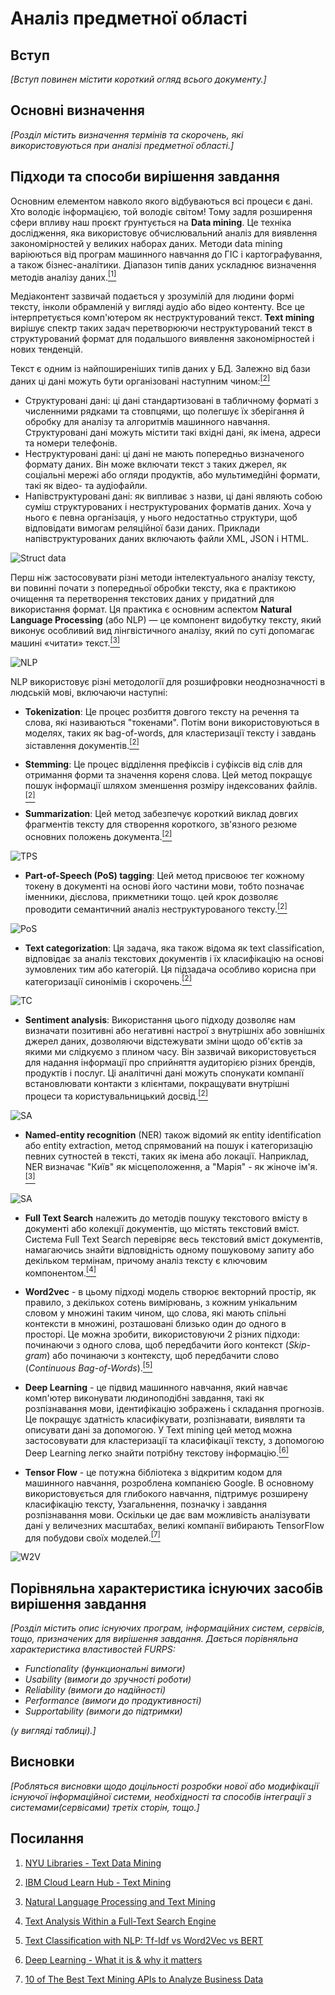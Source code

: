# Аналіз предметної області

## Вступ

*[Вступ повинен містити короткий огляд всього документу.]*


## Основні визначення

*[Розділ містить визначення термінів та скорочень, які використовуються при аналізі предметної області.]*

## Підходи та способи вирішення завдання


Основним елементом навколо якого відбуваються всі процеси є дані. Хто володіє інформацією, той володіє світом! Тому задля розширення сфери впливу наш проєкт ґрунтується на **Data mining**. Це техніка дослідження, яка використовує обчислювальний аналіз для виявлення закономірностей у великих наборах даних. Методи data mining варіюються від програм машинного навчання до ГІС і картографування, а також бізнес-аналітики. Діапазон типів даних ускладнює визначення методів аналізу даних.[<sup>[1]</sup>](./state-of-the-art.html#висновки)

Медіаконтент зазвичай подається у зрозумілій для людини формі тексту, інколи обрамленій у вигляді аудіо або відео контенту. Все це інтерпретується комп'ютером як неструктурований текст. **Text mining** вирішує спектр таких задач перетворюючи неструктурований текст в структурований формат для  подальшого виявлення закономірностей і нових тенденцій.

Текст є одним із найпоширеніших типів даних у БД. Залежно від бази даних ці дані можуть бути організовані наступним чином:[<sup>[2]</sup>](./state-of-the-art.html#висновки)

- Структуровані дані: ці дані стандартизовані в табличному форматі з численними рядками та стовпцями, що полегшує їх зберігання й обробку для аналізу та алгоритмів машинного навчання. Структуровані дані можуть містити такі вхідні дані, як імена, адреси та номери телефонів.
- Неструктуровані дані: ці дані не мають попередньо визначеного формату даних. Він може включати текст з таких джерел, як соціальні мережі або огляди продуктів, або мультимедійні формати, такі як відео- та аудіофайли.
- Напівструктуровані дані: як випливає з назви, ці дані являють собою суміш структурованих і неструктурованих форматів даних. Хоча у нього є певна організація, у нього недостатньо структури, щоб відповідати вимогам реляційної бази даних. Приклади напівструктурованих даних включають файли XML, JSON і HTML.

![Struct data](../media/1.png)

Перш ніж застосовувати різні методи інтелектуального аналізу тексту, ви повинні почати з попередньої обробки тексту, яка є практикою очищення та перетворення текстових даних у придатний для використання формат. Ця практика є основним аспектом **Natural Language Processing** (або NLP) — це компонент видобутку тексту, який виконує особливий вид лінгвістичного аналізу, який по суті допомагає машині «читати» текст.[<sup>[3]</sup>](./state-of-the-art.html#висновки) 

![NLP](../media/2.png)

NLP використовує різні методології для розшифровки неоднозначності в людській мові, включаючи наступні:

- **Tokenization**: Це процес розбиття довгого тексту на речення та слова, які називаються "токенами". Потім вони використовуються в моделях, таких як bag-of-words, для кластеризації тексту і завдань зіставлення документів.[<sup>[2]</sup>](./state-of-the-art.html#висновки)

- **Stemming**: Це процес відділення префіксів і суфіксів від слів для отримання форми та значення кореня слова. Цей метод покращує пошук інформації шляхом зменшення розміру індексованих файлів.[<sup>[2]</sup>](./state-of-the-art.html#висновки)

- **Summarization**: Цей метод забезпечує короткий виклад довгих фрагментів тексту для створення короткого, зв'язного резюме основних положень документа.[<sup>[2]</sup>](./state-of-the-art.html#висновки)

![TPS](../media/3.jpeg)

- **Part-of-Speech (PoS) tagging**: Цей метод присвоює тег кожному токену в документі на основі його частини мови, тобто позначає іменники, дієслова, прикметники тощо. цей крок дозволяє проводити семантичний аналіз неструктурованого тексту.[<sup>[2]</sup>](./state-of-the-art.html#висновки)

![PoS](../media/4.png)

- **Text categorization**: Ця задача, яка також відома як text classification, відповідає за аналіз текстових документів і їх класифікацію на основі зумовлених тим або категорій. Ця підзадача особливо корисна при категоризації синонімів і скорочень.[<sup>[2]</sup>](./state-of-the-art.html#висновки)

![TC](../media/5.jpg)

- **Sentiment analysis**: Використання цього підходу дозволяє нам визначати позитивні або негативні настрої з внутрішніх або зовнішніх джерел даних, дозволяючи відстежувати зміни щодо об'єктів за якими ми слідкуємо з плином часу. Він зазвичай використовується для надання інформації про сприйняття аудиторією різних брендів, продуктів і послуг. Ці аналітичні дані можуть спонукати компанії встановлювати контакти з клієнтами, покращувати внутрішні процеси та користувальницький досвід.[<sup>[2]</sup>](./state-of-the-art.html#висновки)

![SA](../media/6.jpeg)

- **Named-entity recognition** (NER) також відомий як entity identification або  entity extraction, метод спрямований на пошук і категоризацію певних сутностей в тексті, таких як імена або локації. Наприклад, NER визначає "Київ" як місцеположення, а "Марія" - як жіноче ім'я.[<sup>[3]</sup>](./state-of-the-art.html#висновки)

![SA](../media/7.png)


- **Full Text Search** належить до методів пошуку текстового вмісту в документі або колекції документів, що містять текстовий вміст. Система Full Text Search перевіряє весь текстовий вміст документів, намагаючись знайти відповідність одному пошуковому запиту або декільком термінам, причому аналіз тексту є ключовим компонентом.[<sup>[4]</sup>](./state-of-the-art.html#висновки)

- **Word2vec** - в цьому підході модель створює векторний простір, як правило, з декількох сотень вимірювань, з кожним унікальним словом у множині таким чином, що слова, які мають спільні контексти в множині, розташовані близько один до одного в просторі. Це можна зробити, використовуючи 2 різних підходи: починаючи з одного слова, щоб передбачити його контекст (*Skip-gram*) або починаючи з контексту, щоб передбачити слово (*Continuous Bag-of-Words*).[<sup>[5]</sup>](./state-of-the-art.html#висновки)

- **Deep Learning** - це підвид машинного навчання, який навчає комп'ютер виконувати людиноподібні завдання, такі як розпізнавання мови, ідентифікацію зображень і складання прогнозів. Це покращує здатність класифікувати, розпізнавати, виявляти та описувати дані за допомогою. У Text mining цей метод можна застосовувати для кластеризації та класифікації тексту, з допомогою Deep Learning легко знайти потрібну текстову інформацію.[<sup>[6]</sup>](./state-of-the-art.html#висновки)

- **Tensor Flow** - це потужна бібліотека з відкритим кодом для машинного навчання, розроблена компанією Google. В основному використовується для глибокого навчання, підтримує розширену класифікацію тексту, Узагальнення, позначку і завдання розпізнавання мови. Оскільки це дає вам можливість аналізувати дані у величезних масштабах, великі компанії вибирають TensorFlow для побудови своїх моделей.[<sup>[7]</sup>](./state-of-the-art.html#висновки)

![W2V](../media/8.png "Word2vec using Tensor Flow")

## Порівняльна характеристика існуючих засобів вирішення завдання

*[Розділ містить опис існуючих програм, інформаційних систем, сервісів, тощо, призначених для вирішення 
завдання. Дається порівняльна характеристика властивостей FURPS:*
- *Functionality (функциональні вимоги)*
- *Usability (вимоги до зручності роботи)*
- *Reliability (вимоги до надійності)*
- *Performance (вимоги до продуктивності)*
- *Supportability (вимоги до підтримки)*

 *(у вигляді таблиці).]*

## Висновки

*[Робляться висновки щодо доцільності розробки нової або модифікації існуючої інформаційної системи, необхідності та способів інтеграції з системами(сервісами) третіх сторін, тощо.]*

## Посилання

1. [NYU Libraries - Text Data Mining](https://guides.nyu.edu/tdm/start)

2. [IBM Cloud Learn Hub - Text Mining](https://www.ibm.com/cloud/learn/text-mining)

3. [Natural Language Processing and Text Mining](https://www.expert.ai/blog/natural-language-processing-and-text-mining/)

4. [Text Analysis Within a Full-Text Search Engine](https://dzone.com/articles/text-analysis-within-a-full-text-search-engine)

5. [Text Classification with NLP: Tf-Idf vs Word2Vec vs BERT](https://towardsdatascience.com/text-classification-with-nlp-tf-idf-vs-word2vec-vs-bert-41ff868d1794)

6. [Deep Learning - What it is & why it matters](https://www.sas.com/en_us/insights/analytics/deep-learning.html)

7. [10 of The Best Text Mining APIs to Analyze Business Data](https://monkeylearn.com/blog/10-of-the-best-text-mining-apis-to-analyze-business-data/)
